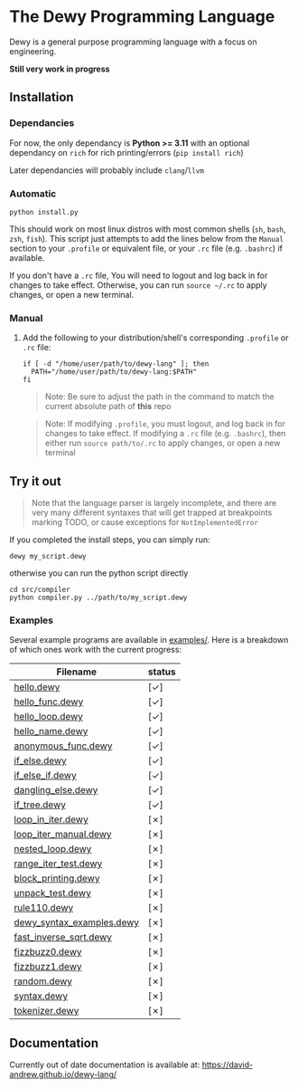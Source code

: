 # The Dewy Programming Language
Dewy is a general purpose programming language with a focus on engineering.

**Still very work in progress**

## Installation

### Dependancies
For now, the only dependancy is **Python >= 3.11** with an optional dependancy on `rich` for rich printing/errors (`pip install rich`)

Later dependancies will probably include `clang`/`llvm`

### Automatic

```
python install.py
```

This should work on most linux distros with most common shells (`sh`, `bash`, `zsh`, `fish`). This script just attempts to add the lines below from the `Manual` section to your `.profile` or equivalent file, or your `.rc` file (e.g. `.bashrc`) if available.

If you don't have a `.rc` file, You will need to logout and log back in for changes to take effect. Otherwise, you can run `source ~/.rc` to apply changes, or open a new terminal.

### Manual
1. Add the following to your distribution/shell's corresponding `.profile` or `.rc` file: 

    ```
    if [ -d "/home/user/path/to/dewy-lang" ]; then
      PATH="/home/user/path/to/dewy-lang:$PATH"
    fi
    ```

    > Note: Be sure to adjust the path in the command to match the current absolute path of **this** repo

    > Note: If modifying `.profile`, you must logout, and log back in for changes to take effect.
    > If modifying a `.rc` file (e.g. `.bashrc`), then either run `source path/to/.rc` to apply changes, or open a new terminal


## Try it out
> Note that the language parser is largely incomplete, and there are very many different syntaxes that will get trapped at breakpoints marking TODO, or cause exceptions for `NotImplementedError`

If you completed the install steps, you can simply run:
```
dewy my_script.dewy
```

otherwise you can run the python script directly
```
cd src/compiler
python compiler.py ../path/to/my_script.dewy
```

### Examples
Several example programs are available in [examples/](examples/). Here is a breakdown of which ones work with the current progress:

| Filename                                                        |  status  |
|-----------------------------------------------------------------|----------|
| [hello.dewy](examples/hello.dewy)                               |    [✓]   |
| [hello_func.dewy](examples/hello_func.dewy)                     |    [✓]   |
| [hello_loop.dewy](examples/hello_loop.dewy)                     |    [✓]   |
| [hello_name.dewy](examples/hello_name.dewy)                     |    [✓]   |
| [anonymous_func.dewy](examples/anonymous_func.dewy)             |    [✓]   |
| [if_else.dewy](examples/if_else.dewy)                           |    [✓]   |
| [if_else_if.dewy](examples/if_else_if.dewy)                     |    [✓]   |
| [dangling_else.dewy](examples/dangling_else.dewy)               |    [✓]   |
| [if_tree.dewy](examples/if_tree.dewy)                           |    [✓]   |
| [loop_in_iter.dewy](examples/loop_in_iter.dewy)                 |    [✗]   |
| [loop_iter_manual.dewy](examples/loop_iter_manual.dewy)         |    [✗]   |
| [nested_loop.dewy](examples/nested_loop.dewy)                   |    [✗]   |
| [range_iter_test.dewy](examples/range_iter_test.dewy)           |    [✗]   |
| [block_printing.dewy](examples/block_printing.dewy)             |    [✗]   |
| [unpack_test.dewy](examples/unpack_test.dewy)                   |    [✗]   |
| [rule110.dewy](examples/rule110.dewy)                           |    [✗]   |
| [dewy_syntax_examples.dewy](examples/dewy_syntax_examples.dewy) |    [✗]   |
| [fast_inverse_sqrt.dewy](examples/fast_inverse_sqrt.dewy)       |    [✗]   |
| [fizzbuzz0.dewy](examples/fizzbuzz0.dewy)                       |    [✗]   |
| [fizzbuzz1.dewy](examples/fizzbuzz1.dewy)                       |    [✗]   |
| [random.dewy](examples/random.dewy)                             |    [✗]   |
| [syntax.dewy](examples/syntax.dewy)                             |    [✗]   |
| [tokenizer.dewy](examples/tokenizer.dewy)                       |    [✗]   |




## Documentation
Currently out of date documentation is available at: https://david-andrew.github.io/dewy-lang/